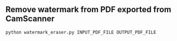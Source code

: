## Remove watermark from PDF exported from CamScanner

```
python watermark_eraser.py INPUT_PDF_FILE OUTPUT_PDF_FILE
```
